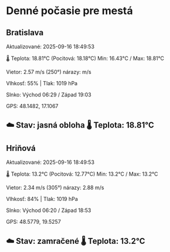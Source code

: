 ﻿# Denné počasie pre mestá

## Bratislava
Aktualizované: 2025-09-16 18:49:53

🌡️ Teplota: 18.81°C 
(Pocitová: 18.18°C)
Min: 16.43°C / Max: 18.81°C

Vietor: 2.57 m/s    (250°) 
nárazy:  m/s

Vlhkosť: 55% | Tlak: 1019 hPa

Slnko: Východ 06:29 / Západ 19:03

GPS: 48.1482, 17.1067

☁️ Stav: jasná obloha        🌡️ Teplota: 18.81°C
---

## Hriňová
Aktualizované: 2025-09-16 18:49:53

🌡️ Teplota: 13.2°C 
(Pocitová: 12.77°C)
Min: 13.2°C / Max: 13.2°C

Vietor: 2.34 m/s (305°)
nárazy: 2.88 m/s

Vlhkosť: 84% | Tlak: 1019 hPa

Slnko: Východ 06:20 / Západ 18:53

GPS: 48.5779, 19.5257

☁️ Stav: zamračené        🌡️ Teplota: 13.2°C
---
